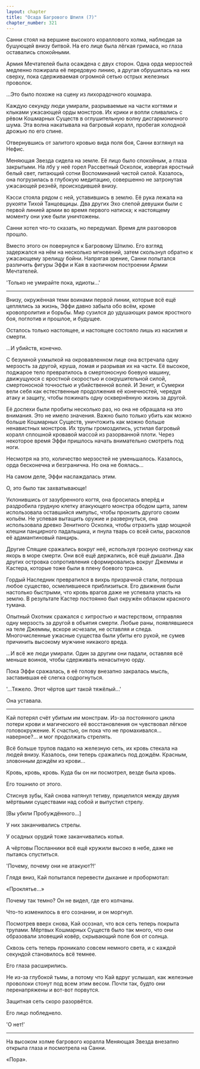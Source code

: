 ```yaml
---
layout: chapter
title: "Осада Багрового Шпиля (7)"
chapter_number: 321
---
```


Санни стоял на вершине высокого кораллового холма, наблюдая за бушующей внизу битвой. На его лице была лёгкая гримаса, но глаза оставались спокойными.

Армия Мечтателей была осаждена с двух сторон. Одна орда мерзостей медленно пожирала её передовую линию, а другая обрушилась на них сверху, пока сдерживаемая огромной сетью острых железных проволок.

...Это было похоже на сцену из лихорадочного кошмара.

Каждую секунду люди умирали, разрываемые на части когтями и клыками ужасающей орды монстров. Их крики и вопли сливались с рёвом Кошмарных Существ в оглушительную волну дисгармоничного шума. Эта волна накатывала на багровый коралл, пробегая холодной дрожью по его спине.

Отвернувшись от залитого кровью вида поля боя, Санни взглянул на Нефис.

Меняющая Звезда сидела на земле. Её лицо было спокойным, а глаза закрытыми. На лбу у неё горел Рассветный Осколок, извергая яростный белый свет, питающий сотни Воспоминаний чистой силой. Казалось, она погрузилась в глубокую медитацию, совершенно не затронутая ужасающей резнёй, происходившей внизу.

Кэсси стояла рядом с ней, уставившись в землю. Её рука лежала на рукояти Тихой Танцовщицы. Два других Эхо слепой девушки были с первой линией армии во время первого натиска; к настоящему моменту они уже были уничтожены.

Санни хотел что-то сказать, но передумал. Время для разговоров прошло.

Вместо этого он повернулся к Багровому Шпилю. Его взгляд задержался на нём на несколько мгновений, затем скользнул обратно к ужасающему зрелищу бойни. Напрягая зрение, Санни попытался различить фигуры Эффи и Кая в хаотичном построении Армии Мечтателей.

'Только не умирайте пока, идиоты...'

***

Внизу, окружённая теми воинами первой линии, которые всё ещё цеплялись за жизнь, Эффи давно забыла обо всём, кроме кровопролития и борьбы. Мир сузился до удушающих рамок яростного боя, поглотив и прошлое, и будущее.

Осталось только настоящее, и настоящее состояло лишь из насилия и смерти.

...И убийств, конечно.

С безумной ухмылкой на окровавленном лице она встречала одну мерзость за другой, круша, ломая и разрывая их на части. Её высокое, поджарое тело превратилось в смертоносную боевую машину, движущуюся с яростной скоростью и сокрушительной силой, смертоносной точностью и убийственной волей. И Зенит, и Сумерки вели себя как естественные продолжения её конечностей, чередуя атаку и защиту, чтобы пожинать одну осквернённую жизнь за другой.

Её доспехи были пробиты несколько раз, но она не обращала на это внимания. Это не имело значения. Важно было только убить как можно больше Кошмарных Существ, уничтожить как можно больше ненавистных монстров. Их трупы громоздились, устилая багровый коралл сплошной кровавой массой из разорванной плоти. Через некоторое время Эффи пришлось начать внимательно смотреть под ноги.

Несмотря на это, количество мерзостей не уменьшалось. Казалось, орда бесконечна и безгранична. Но она не боялась...

На самом деле, Эффи наслаждалась этим.

О, это было так захватывающе!

Уклонившись от зазубренного когтя, она бросилась вперёд и раздробила грудную клетку атакующего монстра ободом щита, затем использовала оставшийся импульс, чтобы пронзить другого своим копьём. Не успевая вытащить оружие и развернуться, она использовала древко Зенитного Осколка, чтобы отразить удар мощной клешни панцирного падальщика, и пнула тварь со всей силы, расколов её адамантиновый панцирь.

Другие Спящие сражались вокруг неё, используя грозную охотницу как якорь в море смерти. Они всё ещё держались, всё ещё дышали. Два других островка сопротивления сформировались вокруг Джеммы и Кастера, которые тоже были в плену боевого транса.

Гордый Наследник превратился в вихрь призрачной стали, потроша любое существо, осмелившееся приблизиться. Его движения были настолько быстрыми, что кровь врагов даже не успевала упасть на землю. В результате Кастер постоянно был окружён облаком красного тумана.

Опытный Охотник сражался с хитростью и мастерством, отправляя одну мерзость за другой в объятия смерти. Любые раны, появлявшиеся на теле Джеммы, вскоре исчезали, не оставляя и следа. Многочисленные ужасные существа были убиты его рукой, не сумев причинить высокому мужчине никакого вреда.

...И всё же люди умирали. Один за другим они падали, оставляя всё меньше воинов, чтобы сдерживать ненасытную орду.

Пока Эффи сражалась, в её голову внезапно закралась мысль, заставившая её слегка содрогнуться.

'...Тяжело. Этот чёртов щит такой тяжёлый...'

Она уставала.

***

Кай потерял счёт убитым им монстрам. Из-за постоянного цикла потери крови и магического её восстановления он чувствовал лёгкое головокружение. К счастью, он пока что не промахивался... наверное?... и мог продолжать стрелять.

Всё больше трупов падало на железную сеть, их кровь стекала на людей внизу. Казалось, они теперь сражались под дождём. Красным, зловонным дождём из крови...

Кровь, кровь, кровь. Куда бы он ни посмотрел, везде была кровь.

Его тошнило от этого.

Стиснув зубы, Кай снова натянул тетиву, прицелился между двумя мёртвыми существами над собой и выпустил стрелу.

[Вы убили Пробуждённого...]

У них заканчивались стрелы.

У осадных орудий тоже заканчивались копья.

А чёртовы Посланники всё ещё кружили высоко в небе, даже не пытаясь спуститься.

'Почему, почему они не атакуют?!'

Глядя вниз, Кай попытался перевести дыхание и пробормотал:

«Проклятье…»

Почему так темно? Он не видел, где его колчаны.

Что-то изменилось в его сознании, и он моргнул.

Посмотрев вверх снова, Кай осознал, что вся сеть теперь покрыта трупами. Мёртвых Кошмарных Существ было так много, что они образовали зловещий ковёр, скрывающий поле боя от солнца.

Сквозь сеть теперь проникало совсем немного света, и с каждой секундой становилось всё темнее.

Его глаза расширились.

Не из-за глубокой тьмы, а потому что Кай вдруг услышал, как железные проволоки стонут под всем этим весом. Почти так, будто они перенапряжены и вот-вот порвутся.

Защитная сеть скоро разорвётся.

Его лицо побледнело.

'О нет!'

***

На высоком холме багрового коралла Меняющая Звезда внезапно открыла глаза и посмотрела на Санни.

«Пора».


